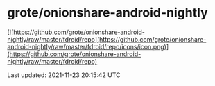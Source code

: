 
# grote/onionshare-android-nightly

[![https://github.com/grote/onionshare-android-nightly/raw/master/fdroid/repo](https://github.com/grote/onionshare-android-nightly/raw/master/fdroid/repo/icons/icon.png)](https://github.com/grote/onionshare-android-nightly/raw/master/fdroid/repo)

Last updated: 2021-11-23 20:15:42 UTC